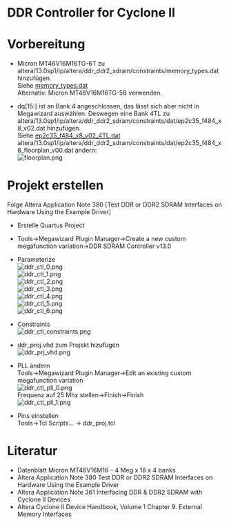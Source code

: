 # DDR Controller for Cyclone II

# Vorbereitung
* Micron MT46V16M16TG-6T zu altera/13.0sp1/ip/altera/ddr_ddr2_sdram/constraints/memory_types.dat hinzufügen.<br>
Siehe [memory_types.dat](./ddr_ctl_dokumentation/memory_types.dat) <br>
Alternativ: Micron MT46V16M16TG-5B verwenden. 

* dq[15:] ist an Bank 4 angeschlossen, das lässt sich aber nicht in Megawizard auswählen.
Deswegen eine Bank 4TL zu altera/13.0sp1/ip/altera/ddr_ddr2_sdram/constraints/dat/ep2c35_f484_x8_v02.dat hinzufügen.<br>
Siehe [ep2c35_f484_x8_v02_4TL.dat](./ddr_ctl_dokumentation/ep2c35_f484_x8_v02_4TL.dat)<br>
altera/13.0sp1/ip/altera/ddr_ddr2_sdram/constraints/dat/ep2c35_f484_x8_floorplan_v00.dat ändern:<br>
![floorplan.png](./ddr_ctl_dokumentation/floorplan.png)<br>

# Projekt erstellen
Folge Altera Application Note 380 [Test DDR or DDR2 SDRAM Interfaces on Hardware Using the Example Driver]<br>
* Erstelle Quartus Project<br>
* Tools→Megawizard Plugin Manager→Create a new custom megafunction variation→DDR SDRAM Controller v13.0<br>
* Parameterize <br>
![ddr_ctl_0.png](./ddr_ctl_dokumentation/ddr_ctl_0.png)<br>
![ddr_ctl_1.png](./ddr_ctl_dokumentation/ddr_ctl_1.png)<br>
![ddr_ctl_2.png](./ddr_ctl_dokumentation/ddr_ctl_2.png)<br>
![ddr_ctl_3.png](./ddr_ctl_dokumentation/ddr_ctl_3.png)<br>
![ddr_ctl_4.png](./ddr_ctl_dokumentation/ddr_ctl_4.png)<br>
![ddr_ctl_5.png](./ddr_ctl_dokumentation/ddr_ctl_5.png)<br>
![ddr_ctl_6.png](./ddr_ctl_dokumentation/ddr_ctl_6.png)<br>

* Constraints <br>
![ddr_ctl_constraints.png](./ddr_ctl_dokumentation/ddr_ctl_constraints.png)<br>

* ddr_proj.vhd zum Projekt hizufügen <br>
![ddr_prj_vhd.png](./ddr_ctl_dokumentation/ddr_prj_vhd.png)<br>

* PLL ändern <br>
Tools→Megawizard Plugin Manager→Edit an existing custom megafunction variation <br>
![ddr_ctl_pll_0.png](./ddr_ctl_dokumentation/ddr_ctl_pll_0.png)<br>
Frequenz auf 25 Mhz stellen→Finish→Finish<br>
![ddr_ctl_pll_1.png](./ddr_ctl_dokumentation/ddr_ctl_pll_1.png)<br>
* Pins einstellen<br>
Tools→Tcl Scripts… → ddr_proj.tcl<br>
# Literatur
* Datenblatt Micron MT46V16M16 – 4 Meg x 16 x 4 banks
* Altera Application Note 380 Test DDR or DDR2 SDRAM Interfaces on Hardware Using the Example Driver
* Altera Application Note 361 Interfacing DDR & DDR2 SDRAM with Cyclone II Devices
* Altera Cyclone II Device Handbook, Volume 1 Chapter 9. External Memory Interfaces



